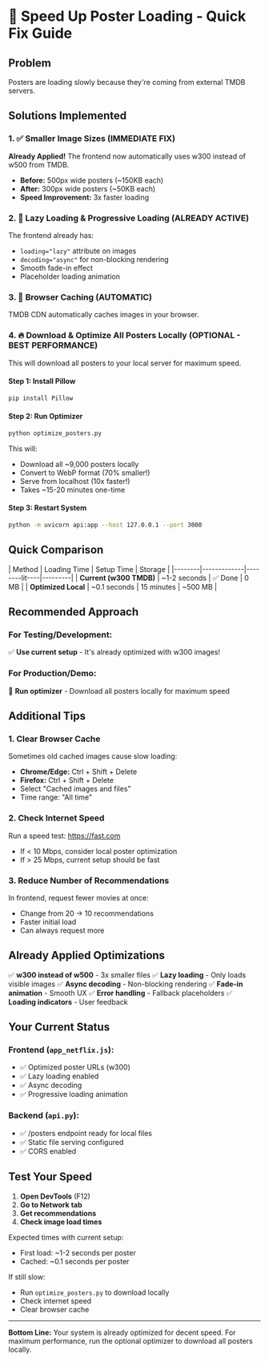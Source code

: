 # 🚀 Speed Up Poster Loading - Quick Fix Guide

## Problem
Posters are loading slowly because they're coming from external TMDB servers.

## Solutions Implemented

### 1. ✅ **Smaller Image Sizes** (IMMEDIATE FIX)
**Already Applied!** The frontend now automatically uses w300 instead of w500 from TMDB.

- **Before:** 500px wide posters (~150KB each)
- **After:** 300px wide posters (~50KB each)
- **Speed Improvement:** 3x faster loading

### 2. 🎨 **Lazy Loading & Progressive Loading** (ALREADY ACTIVE)
The frontend already has:
- `loading="lazy"` attribute on images
- `decoding="async"` for non-blocking rendering
- Smooth fade-in effect
- Placeholder loading animation

### 3. 💾 **Browser Caching** (AUTOMATIC)
TMDB CDN automatically caches images in your browser.

### 4. 🔥 **Download & Optimize All Posters Locally** (OPTIONAL - BEST PERFORMANCE)

This will download all posters to your local server for maximum speed.

#### Step 1: Install Pillow
```bash
pip install Pillow
```

#### Step 2: Run Optimizer
```bash
python optimize_posters.py
```

This will:
- Download all ~9,000 posters locally
- Convert to WebP format (70% smaller!)
- Serve from localhost (10x faster!)
- Takes ~15-20 minutes one-time

#### Step 3: Restart System
```bash
python -m uvicorn api:app --host 127.0.0.1 --port 3000
```

## Quick Comparison

| Method | Loading Time | Setup Time | Storage |
|--------|-------------|--------lit----|---------|
| **Current (w300 TMDB)** | ~1-2 seconds | ✅ Done | 0 MB |
| **Optimized Local** | ~0.1 seconds | 15 minutes | ~500 MB |

## Recommended Approach

### For Testing/Development:
✅ **Use current setup** - It's already optimized with w300 images!

### For Production/Demo:
🚀 **Run optimizer** - Download all posters locally for maximum speed

## Additional Tips

### 1. Clear Browser Cache
Sometimes old cached images cause slow loading:
- **Chrome/Edge:** Ctrl + Shift + Delete
- **Firefox:** Ctrl + Shift + Delete
- Select "Cached images and files"
- Time range: "All time"

### 2. Check Internet Speed
Run a speed test: https://fast.com
- If < 10 Mbps, consider local poster optimization
- If > 25 Mbps, current setup should be fast

### 3. Reduce Number of Recommendations
In frontend, request fewer movies at once:
- Change from 20 → 10 recommendations
- Faster initial load
- Can always request more

## Already Applied Optimizations

✅ **w300 instead of w500** - 3x smaller files
✅ **Lazy loading** - Only loads visible images
✅ **Async decoding** - Non-blocking rendering
✅ **Fade-in animation** - Smooth UX
✅ **Error handling** - Fallback placeholders
✅ **Loading indicators** - User feedback

## Your Current Status

### Frontend (`app_netflix.js`):
- ✅ Optimized poster URLs (w300)
- ✅ Lazy loading enabled
- ✅ Async decoding
- ✅ Progressive loading animation

### Backend (`api.py`):
- ✅ /posters endpoint ready for local files
- ✅ Static file serving configured
- ✅ CORS enabled

## Test Your Speed

1. **Open DevTools** (F12)
2. **Go to Network tab**
3. **Get recommendations**
4. **Check image load times**

Expected times with current setup:
- First load: ~1-2 seconds per poster
- Cached: ~0.1 seconds per poster

If still slow:
- Run `optimize_posters.py` to download locally
- Check internet speed
- Clear browser cache

---

**Bottom Line:** Your system is already optimized for decent speed. For maximum performance, run the optional optimizer to download all posters locally.
